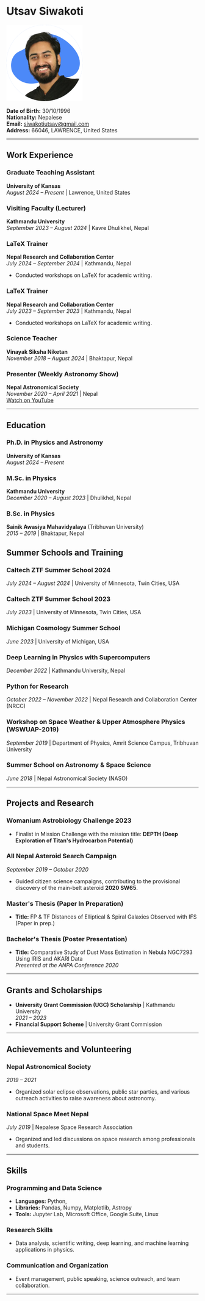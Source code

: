 # Utsav Siwakoti

<img src="./utsav_image.png" alt="Utsav Siwakoti" width="200"/>


**Date of Birth:** 30/10/1996  
**Nationality:** Nepalese  
**Email:** siwakotiutsav@gmail.com  
**Address:** 66046, LAWRENCE, United States


---


## Work Experience

### Graduate Teaching Assistant  
**University of Kansas**  
*August 2024 – Present* | Lawrence, United States  


### Visiting Faculty (Lecturer)  
**Kathmandu University**  
*September 2023 – August 2024* | Kavre Dhulikhel, Nepal  

### LaTeX Trainer  
**Nepal Research and Collaboration Center**  
*July 2024 – September 2024* | Kathmandu, Nepal  
- Conducted workshops on LaTeX for academic writing. 


### LaTeX Trainer  
**Nepal Research and Collaboration Center**  
*July 2023 – September 2023* | Kathmandu, Nepal  
- Conducted workshops on LaTeX for academic writing. 

### Science Teacher  
**Vinayak Siksha Niketan**  
*November 2018 – August 2024* | Bhaktapur, Nepal  


### Presenter (Weekly Astronomy Show)  
**Nepal Astronomical Society**  
*November 2020 – April 2021* | Nepal  
  [Watch on YouTube](https://www.youtube.com/watch?v=P_5UQXVVwDc&list=PLul8K3GMpIGk4qovgWH8cT0jdECUnKk3C)

---

## Education

### Ph.D. in Physics and Astronomy  
**University of Kansas**  
*August 2024 – Present*  


### M.Sc. in Physics  
**Kathmandu University**  
*December 2020 – August 2023* | Dhulikhel, Nepal  


### B.Sc. in Physics  
**Sainik Awasiya Mahavidyalaya** (Tribhuvan University)  
*2015 – 2019* | Bhaktapur, Nepal  


## Summer Schools and Training

### Caltech ZTF Summer School 2024  
*July 2024 – August 2024* | University of Minnesota, Twin Cities, USA  

### Caltech ZTF Summer School 2023  
*July 2023* | University of Minnesota, Twin Cities, USA  

### Michigan Cosmology Summer School  
*June 2023* | University of Michigan, USA  

### Deep Learning in Physics with Supercomputers  
*December 2022* | Kathmandu University, Nepal  

### Python for Research  
*October 2022 – November 2022* | Nepal Research and Collaboration Center (NRCC)  

### Workshop on Space Weather & Upper Atmosphere Physics (WSWUAP-2019)  
*September 2019* | Department of Physics, Amrit Science Campus, Tribhuvan University  

### Summer School on Astronomy & Space Science  
*June 2018* | Nepal Astronomical Society (NASO)

---

## Projects and Research

### Womanium Astrobiology Challenge 2023  
- Finalist in Mission Challenge with the mission title: **DEPTH (Deep Exploration of Titan's Hydrocarbon Potential)**

### All Nepal Asteroid Search Campaign  
*September 2019 – October 2020*  
- Guided citizen science campaigns, contributing to the provisional discovery of the main-belt asteroid **2020 SW65**.

### Master's Thesis (Paper In Preparation)  
- **Title:** FP & TF Distances of Elliptical & Spiral Galaxies Observed with IFS  (Paper in prep.)


### Bachelor's Thesis (Poster Presentation)  
- **Title:** Comparative Study of Dust Mass Estimation in Nebula NGC7293 Using IRIS and AKARI Data  
  *Presented at the ANPA Conference 2020*  

---

## Grants and Scholarships

- **University Grant Commission (UGC) Scholarship** | Kathmandu University  
  *2021 – 2023*  
- **Financial Support Scheme** | University Grant Commission  

---

## Achievements and Volunteering

### Nepal Astronomical Society  
*2019 – 2021*  
- Organized solar eclipse observations, public star parties, and various outreach activities to raise awareness about astronomy.

### National Space Meet Nepal  
*July 2019* | Nepalese Space Research Association  
- Organized and led discussions on space research among professionals and students.

---


## Skills

### Programming and Data Science
- **Languages:** Python, 
- **Libraries:** Pandas, Numpy, Matplotlib, Astropy  
- **Tools:** Jupyter Lab, Microsoft Office, Google Suite, Linux

### Research Skills
- Data analysis, scientific writing, deep learning, and machine learning applications in physics.

### Communication and Organization
- Event management, public speaking, science outreach, and team collaboration.

---




